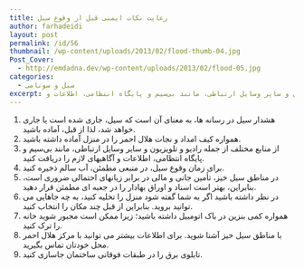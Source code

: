 ```yaml
---
title: رعایت نکات ایمنی قبل از وقوع سیل
author: farhadeidi
layout: post
permalink: /id/56
thumbnail: /wp-content/uploads/2013/02/flood-thumb-04.jpg
Post_Cover:
  - http://emdadna.dev/wp-content/uploads/2013/02/flood-05.jpg
categories:
  - سیل و سونامی
excerpt: هشدار سیل در رسانه ها، به معنای آن است که سیل، جاری شده است یا جاری خواهد شد، لذا از قبل، آماده باشید. همواره کیف امداد و نجات هلال احمر را در منزل آماده داشته باشید. از منابع مختلف از جمله رادیو و تلویزیون و سایر وسایل ارتباطی، مانند بی‌سیم و پایگاه انتظامی، اطلاعات و
---
```

  1. هشدار سیل در رسانه ها، به معنای آن است که سیل، جاری شده است یا جاری خواهد شد، لذا از قبل، آماده باشید.
  2. همواره کیف امداد و نجات هلال احمر را در منزل آماده داشته باشید.
  3. از منابع مختلف از جمله رادیو و تلویزیون و سایر وسایل ارتباطی، مانند بی‌سیم و پایگاه انتظامی، اطلاعات و آگاهیهای لازم را دریافت کنید.
  4. برای زمان وقوع سیل، در منبعی مطمئن، آب سالم ذخیره کنید.
  5. در مناطق سیل خیز، تأمین جانی و مالی در برابر زیانهای احتمالی ضروری است، بنابراین، بهتر است اسناد و اوراق بهادار را در جعبه ای مطمئن قرار دهید.
  6. در نظر داشته باشید اگر به شما گفته شود منزل را تخلیه کنید، به چه جاهایی می توانید بروید. بنابراین از قبل چند مکان را انتخاب کنید.
  7. همواره کمی بنزین در باک اتومبیل داشته باشید؛ زیرا ممکن است مجبور شوید خانه را ترک کنید.
  8. با مناطق سیل خیز آشنا شوید. برای اطلاعات بیشتر می توانید با مرکز هلال احمر محل خودتان تماس بگیرید.
  9. تابلوی برق را در طبقات فوقانی ساختمان جاسازی کنید.
